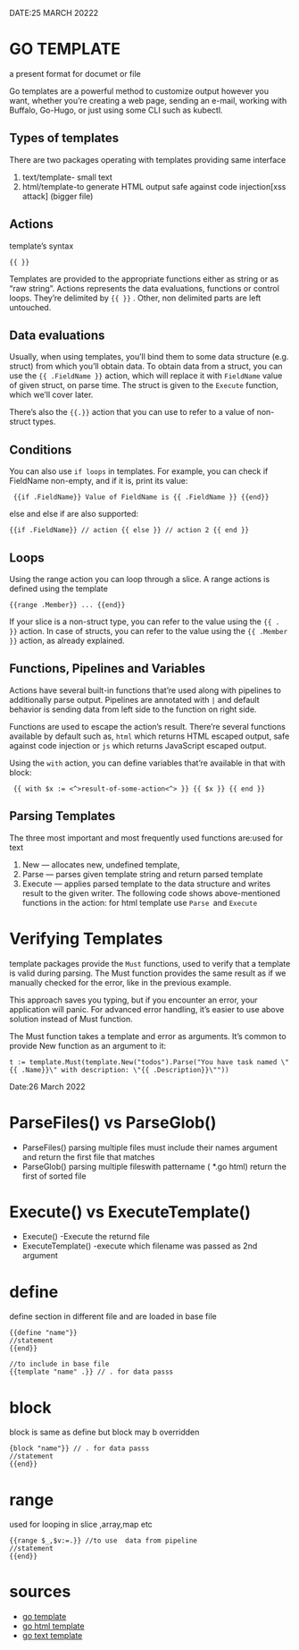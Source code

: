 
DATE:25 MARCH 20222
# GO TEMPLATE
a present format for documet or file

Go templates are a powerful method to customize output however you want, whether you’re creating a web page, sending an e-mail, working with Buffalo, Go-Hugo, or just using some CLI such as kubectl.
## Types of templates
There are two packages operating with templates providing same interface
1. text/template- small text
1. html/template-to generate HTML output safe against code injection[xss attack] (bigger file)
## Actions
template’s syntax
```
{{ }}
```
 Templates are provided to the appropriate functions either as string or as “raw string”. Actions represents the data evaluations, functions or control loops. They’re delimited by `{{ }}` . Other, non delimited parts are left untouched.

## Data evaluations
Usually, when using templates, you’ll bind them to some data structure (e.g. struct) from which you’ll obtain data. To obtain data from a struct, you can use the `{{ .FieldName }}` action, which will replace it with `FieldName` value of given struct, on parse time. The struct is given to the `Execute` function, which we’ll cover later.

There’s also the `{{.}}` action that you can use to refer to a value of non-struct types.

## Conditions
You can also use `if loops` in templates. For example, you can check if FieldName non-empty, and if it is, print its value:
```
 {{if .FieldName}} Value of FieldName is {{ .FieldName }} {{end}}
 ```

else and else if are also supported: 
```
{{if .FieldName}} // action {{ else }} // action 2 {{ end }}
```
## Loops
Using the range action you can loop through a slice. A range actions is defined using the template
```
{{range .Member}} ... {{end}} 
```
If your slice is a non-struct type, you can refer to the value using the `{{ . }}` action. In case of structs, you can refer to the value using the `{{ .Member }}` action, as already explained.

## Functions, Pipelines and Variables
Actions have several built-in functions that’re used along with pipelines to additionally parse output. Pipelines are annotated with `|` and default behavior is sending data from left side to the function on right side.

Functions are used to escape the action’s result. There’re several functions available by default such as, `html` which returns HTML escaped output, safe against code injection or `js` which returns JavaScript escaped output.

Using the `with` action, you can define variables that’re available in that with block:
```
 {{ with $x := <^>result-of-some-action<^> }} {{ $x }} {{ end }}
 ```
## Parsing Templates
The three most important and most frequently used functions are:used for text

1. New — allocates new, undefined template,
1. Parse — parses given template string and return parsed template
1. Execute — applies parsed template to the data structure and writes result to the given writer.
The following code shows above-mentioned functions in the action:
for html template use `Parse `and `Execute`

# Verifying Templates
template packages provide the `Must` functions, used to verify that a template is valid during parsing. The Must function provides the same result as if we manually checked for the error, like in the previous example.

This approach saves you typing, but if you encounter an error, your application will panic. For advanced error handling, it’s easier to use above solution instead of Must function.

The Must function takes a template and error as arguments. It’s common to provide New function as an argument to it:
```
t := template.Must(template.New("todos").Parse("You have task named \"{{ .Name}}\" with description: \"{{ .Description}}\""))
```
Date:26 March 2022
# ParseFiles() vs ParseGlob()
- ParseFiles() parsing multiple files must include their names argument and return the first file that matches 
- ParseGlob() parsing multiple fileswith pattername ( *.go html) return the first of sorted file

# Execute() vs ExecuteTemplate()
- Execute() -Execute the returnd file
- ExecuteTemplate() -execute which filename was passed as 2nd argument 
# define
define section in different file and are loaded in base file 
```
{{define "name"}} 
//statement
{{end}}

//to include in base file
{{template "name" .}} // . for data passs

```
# block
block is same as define but block may b overridden
```
{block "name"}} // . for data passs
//statement
{{end}}
```

# range 
used for looping in slice ,array,map etc
```
{{range $_,$v:=.}} //to use  data from pipeline
//statement 
{{end}}

``` 
# sources
- [go template](https://blog.gopheracademy.com/advent-2017/using-go-templates/) 
- [go html template](https://pkg.go.dev/html/template)
- [go text template](https://pkg.go.dev/text/template)